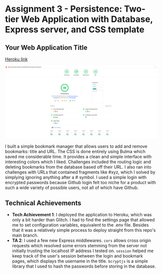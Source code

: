 Assignment 3 - Persistence: Two-tier Web Application with Database, Express server, and CSS template
===

## Your Web Application Title

[Heroku link](https://trajan-espelien-webware-a3-589e3ae8565b.herokuapp.com)

![Lighthouse report](image.png)

I built a simple bookmark manager that allows users to add and remove bookmarks: title and URL. The CSS is done entirely using Bulma which saved me considerable time. It provides a clean and simple interface with interesting colors which I liked.
Challenges included the routing logic and deleting bookmarks from the database based off their URL. I also ran into challenges with URLs that contained fragments like #xyz, which I solved by simplying ignoring anything after a # symbol.
I used a simple login with encrypted passwords because Github login felt too niche for a product with such a wide variety of possible users, not all of which have Github.



## Technical Achievements
- **Tech Achievement 1**: I deployed the application to Heroku, which was only a bit harder than Glitch. I had to find the settings page that allowed me to set configuration variables, equivalent to the .env file. Besides that it was a relatively simple process to deploy straight from this repo's main branch.
- **TA 2**: I used a few new Express middlewares. `cors` allows cross origin requests which resolved some errors stemming from the server not initially trusting the localhost IP address I tested on. `session` helped me keep track of the user's session between the login and bookmark pages, which displays the username in the title. `bcryptjs` is a simple library that I used to hash the passwords before storing in the database.